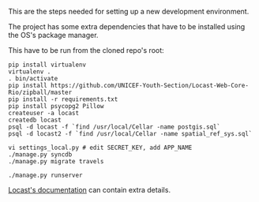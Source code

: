 This are the steps needed for setting up a new development environment.

The project has some extra dependencies that have to be installed using the OS's package manager.

This have to be run from the cloned repo's root:

```
pip install virtualenv
virtualenv .
. bin/activate
pip install https://github.com/UNICEF-Youth-Section/Locast-Web-Core-Rio/zipball/master
pip install -r requirements.txt
pip install psycopg2 Pillow
createuser -a locast
createdb locast
psql -d locast -f `find /usr/local/Cellar -name postgis.sql`
psql -d locast2 -f `find /usr/local/Cellar -name spatial_ref_sys.sql`

vi settings_local.py # edit SECRET_KEY, add APP_NAME
./manage.py syncdb
./manage.py migrate travels

./manage.py runserver
```

[Locast's documentation](http://locast.mit.edu/documentation/) can contain extra details.
